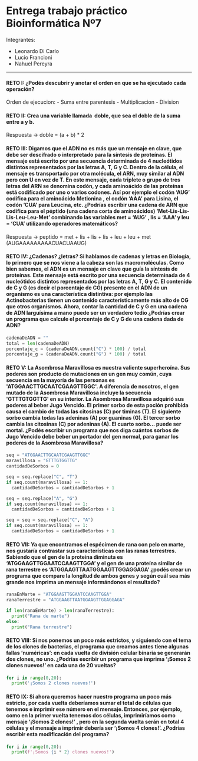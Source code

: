 # Entrega trabajo práctico Bioinformática Nº7

Integrantes: 
- Leonardo Di Carlo
- Lucio Francioni
- Nahuel Pereyra

---
#### RETO I: ¿Podés descubrir y anotar el orden en que se ha ejecutado cada operación?
Orden de ejecucion:
	- Suma entre parentesis
	- Multiplicacion
	- Division
	
#### RETO II: Crea una variable llamada ​ doble, que sea el doble de la suma entre a y b.

Respuesta -> doble = (a + b) * 2

#### RETO III: Digamos que el ADN no es más que un mensaje en clave, que debe ser descifrado o interpretado para la síntesis de proteínas. El mensaje está escrito por una secuencia determinada de 4 nucleótidos distintos representados por las letras A, T, G y C. Dentro de la célula, el mensaje es transportado por otra molécula, el ARN, muy similar al ADN pero con U en vez de T. En este mensaje, cada triplete o grupo de tres letras del ARN se denomina codón, y cada aminoácido de las proteínas está codificado por uno o varios codones. Así por ejemplo el codón ‘AUG’ codifica para el aminoácido Metionina , el codón ‘AAA’ para Lisina, el codón ‘CUA’ para Leucina, etc. ¿Podrías escribir una cadena de ARN que codifica para el péptido (una cadena corta de aminoácidos) ‘Met-Lis-Lis-Lis-Leu-Leu-Met’ combinando las variables met = ‘AUG’ , lis = ‘AAA’ y leu = ‘CUA’ utilizando operadores matemáticos?

Respuesta -> peptido = met + lis + lis + lis + leu + leu + met (AUGAAAAAAAAACUACUAAUG)

#### RETO IV: ¿Cadenas? ¿letras? Si hablamos de cadenas y letras en Biología, lo primero que se nos viene a la cabeza son las macromoléculas. Como bien sabemos, el ADN es un mensaje en clave que guía la síntesis de proteínas. Este mensaje está escrito por una secuencia determinada de 4 nucleótidos distintos representados por las letras A, T, G y C. El contenido de C y G (es decir el porcentaje de CG) presente en el ADN de un organismo es una característica distintiva: por ejemplo las Actinobacterias tienen un contenido característicamente más alto de CG que otros organismos. Ahora, contar la cantidad de C y G en una cadena de ADN larguísima a mano puede ser un verdadero tedio ¿Podrías crear un programa que calcule el porcentaje de C y G de una cadena dada de ADN?
```python
cadenaDeADN = ""
total = len(cadenaDeADN)
porcentaje_c = (cadenaDeADN.count("C") * 100) / total
porcentaje_g = (cadenaDeADN.count("G") * 100) / total
```
#### RETO V: La Asombrosa Maravillosa es nuestra valiente superheroína. Sus poderes son producto de mutaciones en un gen muy común, cuya secuencia en la mayoría de las personas es 'ATGGAACTTGCAATCGAAGTTGGC'. A diferencia de nosotros, el gen mutado de la Asombrosa Maravillosa incluye la secuencia 'GTTTGTGGTTG' en su interior. La Asombrosa Maravillosa adquirió sus poderes al beber Jugo Vencido. El primer sorbo de esta poción prohibida causa el cambio de todas las citosinas (C) por timinas (T). El siguiente sorbo cambia todas las adeninas (A) por guaninas (G). El tercer sorbo cambia las citosinas (C) por adeninas (A). El cuarto sorbo... puede ser mortal. ¿Podés escribir un programa que nos diga cuántos sorbos de Jugo Vencido debe beber un portador del gen normal, para ganar los poderes de la Asombrosa Maravillosa?
```python
seq = "ATGGAACTTGCAATCGAAGTTGGC"
maravillosa = "GTTTGTGGTTG"
cantidadDeSorbos = 0

seq = seq.replace("C", "T")
if seq.count(maravillosa) == 1: 
  cantidadDeSorbos = cantidadDeSorbos + 1

seq = seq.replace("A", "G")
if seq.count(maravillosa) == 1:
  cantidadDeSorbos = cantidadDeSorbos + 1

seq = seq = seq.replace("C", "A")
if seq.count(maravillosa) == 1:
  cantidadDeSorbos = cantidadDeSorbos + 1
```


#### RETO VII: Ya que encontramos el espécimen de rana con pelo en marte, nos gustaría contrastar sus características con las ranas terrestres. Sabiendo que el gen de la proteína diminuta es ‘ATGGAAGTTGGAATCCAAGTTGGA’ y el gen de una proteína similar de rana terrestre es ‘ATGGAAGTTAATGGAAGTTGGAGGAGA’ ¿podés crear un programa que compare la longitud de ambos genes y según cuál sea más grande nos imprima un mensaje informándonos el resultado?
```python
ranaEnMarte = "ATGGAAGTTGGAATCCAAGTTGGA"
ranaTerrestre = "ATGGAAGTTAATGGAAGTTGGAGGAGA"

if len(ranaEnMarte) > len(ranaTerrestre):
  print("Rana de marte")
else:
  print("Rana terrestre")
```
#### RETO VIII: Si nos ponemos un poco más estrictos, y siguiendo con el tema de los clones de bacterias, el programa que creamos antes tiene algunas fallas ‘numéricas’: en cada vuelta de división celular binaria se generarán dos clones, no uno. ¿Podrías escribir un programa que imprima ‘¡Somos 2 clones nuevos!’ en cada una de 20 vueltas?
```python
for i in range(0,20):
  print('¡Somos 2 clones nuevos!')
```

#### RETO IX: Si ahora queremos hacer nuestro programa un poco más estricto, por cada vuelta deberíamos sumar el total de células que tenemos e imprimir ese número en el mensaje. Entonces, por ejemplo, como en la primer vuelta tenemos dos células, imprimiríamos como mensaje ‘¡Somos 2 clones!’ , pero en la segunda vuelta serán en total 4 células y el mensaje a imprimir debería ser ‘¡Somos 4 clones!’. ¿Podrías escribir esta modificación del programa?
```python
for i in range(0,20):
  print(f'¡Somos {i * 2} clones nuevos!')
```



